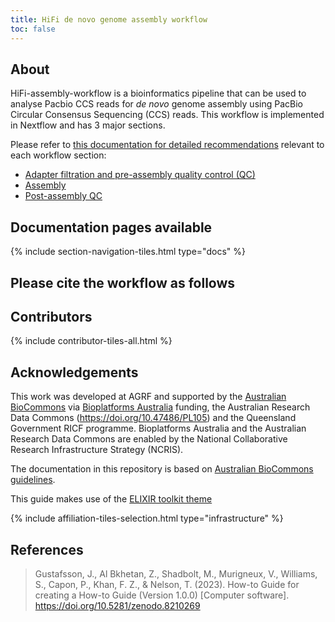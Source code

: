 ```yaml
---
title: HiFi de novo genome assembly workflow
toc: false
---
```



## About

HiFi-assembly-workflow is a bioinformatics pipeline that can be used to analyse Pacbio CCS reads for *de novo* genome assembly using PacBio Circular Consensus Sequencing (CCS) reads. This workflow is implemented in Nextflow and has 3 major sections. 
 
Please refer to [this documentation for detailed recommendations](recommendations) relevant to each workflow section:
 
- [Adapter filtration and pre-assembly quality control (QC)](recommendations.md#stage-1-adapter-filtration-and-pre-assembly-quality-control)
- [Assembly](recommendations.md#stage-2-assembly)
- [Post-assembly QC](recommendations.md#stage-3-post-assembly-quality-control)

## Documentation pages available

{% include section-navigation-tiles.html type="docs" %}


## Please cite the workflow as follows

> 


## Contributors

{% include contributor-tiles-all.html %}


## Acknowledgements

This work was developed at AGRF and supported by the [Australian BioCommons](https://www.biocommons.org.au/) via [Bioplatforms Australia](https://bioplatforms.com/) funding, the Australian Research Data Commons (https://doi.org/10.47486/PL105) and the Queensland Government RICF programme. Bioplatforms Australia and the Australian Research Data Commons are enabled by the National Collaborative Research Infrastructure Strategy (NCRIS).

The documentation in this repository is based on [Australian BioCommons guidelines](https://github.com/AustralianBioCommons/doc_guidelines). 

This guide makes use of the [ELIXIR toolkit theme](https://github.com/ELIXIR-Belgium/elixir-toolkit-theme)

{% include affiliation-tiles-selection.html type="infrastructure" %}


## References

> Gustafsson, J., Al Bkhetan, Z., Shadbolt, M., Murigneux, V., Williams, S., Capon, P., Khan, F. Z., & Nelson, T. (2023). How-to Guide for creating a How-to Guide (Version 1.0.0) [Computer software]. https://doi.org/10.5281/zenodo.8210269
